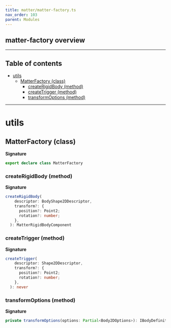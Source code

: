 ```yaml
---
title: matter/matter-factory.ts
nav_order: 103
parent: Modules
---
```


## matter-factory overview

---

<h2 class="text-delta">Table of contents</h2>

- [utils](#utils)
  - [MatterFactory (class)](#matterfactory-class)
    - [createRigidBody (method)](#createrigidbody-method)
    - [createTrigger (method)](#createtrigger-method)
    - [transformOptions (method)](#transformoptions-method)

---

# utils

## MatterFactory (class)

**Signature**

```ts
export declare class MatterFactory
```

### createRigidBody (method)

**Signature**

```ts
createRigidBody(
    descriptor: BodyShape2DDescriptor,
    transform?: {
      position?: Point2;
      rotation?: number;
    },
  ): MatterRigidBodyComponent
```

### createTrigger (method)

**Signature**

```ts
createTrigger(
    descriptor: Shape2DDescriptor,
    transform?: {
      position?: Point2;
      rotation?: number;
    },
  ): never
```

### transformOptions (method)

**Signature**

```ts
private transformOptions(options: Partial<Body2DOptions>): IBodyDefinition
```
